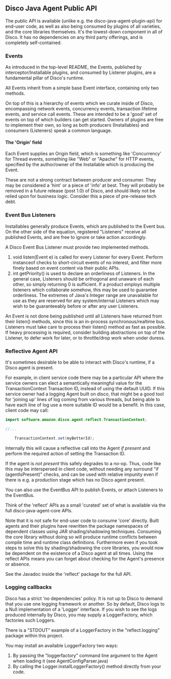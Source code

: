## Disco Java Agent Public API

The public API is available (unlike e.g. the disco-java-agent-plugin-api) for end-user code, as well
as also being consumed by plugins of all varieties, and the core libraries themselves. It's the lowest-down
component in all of Disco. It has no dependencies on any third party offerings, and is completely self-contained.

### Events

As introduced in the top-level README, the Events, published by interceptor/Installable plugins,
and consumed by Listener plugins, are a fundamental pillar of Disco's runtime.

All Events inherit from a simple base Event interface, containing only two methods.

On top of this is a hierarchy of events which we curate inside of Disco, encompassing network events,
concurrency events, transaction lifetime events, and service call events. These are intended to be a
'good' set of events on top of which builders can get started. Owners of plugins are free to implement their
own, so long as both producers (Installables) and consumers (Listeners) speak a common language.

#### The 'Origin' field

Each Event supplies an Origin field, which is something like 'Concurrency' for Thread events, something like "Web"
or "Apache" for HTTP events, specified by the author/owner of the Installable which is producing the Event.

These are not a strong contract between producer and consumer. They may be considered a 'hint' or a piece of 'info'
at best. They will probably be removed in a future release (post 1.0) of Disco, and should likely not be relied upon
for business logic. Consider this a piece of pre-release tech debt.

### Event Bus Listeners

Installables generally produce Events, which are published to the Event bus. On the other side of the
equation, registered "Listeners" receive all published Events, and are free to ignore or take action
accordingly.

A Disco Event Bus Listener must provide two implemented methods.

1. void listen(Event e) is called for every Listener for every Event. Perform instanceof checks to short-circuit
events of no interest, and filter more finely based on event content via their public APIs.
2. int getPriority() is used to declare an orderliness of Listeners. In the general case, Listeners should be
orthogonal and unaware of each other, so simply returning 0 is sufficient. If a product employs multiple listeners
which collaborate somehow, this may be used to guarantee orderliness. The extremes of Java's Integer range are 
unavailable for use as they are reserved for any system/internal Listeners which may wish to be guaranteeably before
or after any user Listeners.

An Event is not done being published until all Listeners have returned from their listen() methods, since this
is an in-process synchronous/realtime bus. Listeners must take care to process their listen() method as fast as possible.
If heavy processing is required, consider building abstractions on top of the Listener, to defer work for later, or
to throttle/drop work when under duress.

### Reflective Agent API

It's sometimes desirable to be able to interact with Disco's runtime, if a Disco agent is present.

For example, in client service code there may be a particular API where the service owners
can elect a semantically meaningful value for the TransactionContext Transaction ID, instead of
using the default UUID. If this service owner had a logging Agent built on disco, that might be
a good tool for 'joining up' lines of log coming from various threads, but being able to have each
line of log use a more suitable ID would be a benefit. In this case, client code may call:

```java
import software.amazon.disco.agent.reflect.TransactionContext;

//...

    TransactionContext.set(myBetterId);
```

Internally this will cause a reflective call into the Agent *if present* and perform the required action
of setting the Transaction ID.

If the agent is *not present* this safely degrades to a no-op. Thus, code like this may be interspersed
in client code, without needing any surround "if (agentIsPresent)" checks, and can be used with relative impunity
even if there is e.g. a production stage which has no Disco agent present.

You can also use the EventBus API to publish Events, or attach Listeners to the EventBus.

Think of the 'reflect' APIs as a small 'curated' set of what is available via the full disco-java-agent-core APIs.

Note that it is not safe for end-user code to consume 'core' directly. Built agents and their plugins have
rewritten the package namespaces of dependent classes using JAR shading/shadowing techniques. Consuming the core
library without doing so will produce runtime conflicts between compile time and runtime class definitions. Furthermore
even if you took steps to solve this by shading/shadowing the core libraries, you would now be dependent on the
existence of a Disco agent at all times. Using the reflect APIs means you can forget about checking for the Agent's
presence or absence.

See the Javadoc inside the 'reflect' package for the full API.

### Logging callbacks

Disco has a strict 'no dependencies' policy. It is not up to Disco to demand that you use one logging framework
or another. So by default, Disco logs to a Null implementation of a 'Logger' interface. If you wish to see the 
logs produced internally by Disco, you may supply a LoggerFactory, which factories such Loggers.

There is a "STDOUT" example of a LoggerFactory in the "reflect.logging" package within this project.

You may install an available LoggerFactory two ways:

1. By passing the "loggerfactory" command line argument to the Agent when loading it (see AgentConfigParser.java)
1. By calling the Logger.installLoggerFactory() method directly from your code. 
